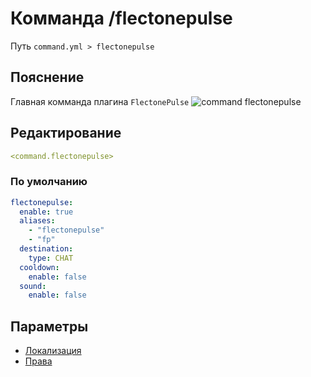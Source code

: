 # Комманда /flectonepulse
Путь `command.yml > flectonepulse`

## Пояснение
Главная комманда плагина `FlectonePulse`
![command flectonepulse](/commandflectonepulse.png)


## Редактирование
```yaml
<command.flectonepulse>
```

### По умолчанию
```yaml
flectonepulse:
  enable: true
  aliases:
    - "flectonepulse"
    - "fp"
  destination:
    type: CHAT
  cooldown:
    enable: false
  sound:
    enable: false
```

## Параметры

- [Локализация](/docs/localizations/ru_ru/command/flectonepulse/)
- [Права](/docs/permission/command/flectonepulse/)

<!--@include: @/parts/enable.md-->
<!--@include: @/parts/aliases.md-->
<!--@include: @/parts/destination.md-->
<!--@include: @/parts/cooldown.md-->
<!--@include: @/parts/sound.md-->